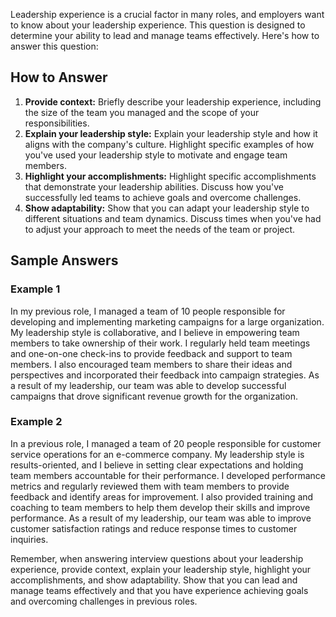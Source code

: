 
Leadership experience is a crucial factor in many roles, and employers want to know about your leadership experience. This question is designed to determine your ability to lead and manage teams effectively. Here's how to answer this question:

How to Answer
-------------

1. **Provide context:** Briefly describe your leadership experience, including the size of the team you managed and the scope of your responsibilities.
2. **Explain your leadership style:** Explain your leadership style and how it aligns with the company's culture. Highlight specific examples of how you've used your leadership style to motivate and engage team members.
3. **Highlight your accomplishments:** Highlight specific accomplishments that demonstrate your leadership abilities. Discuss how you've successfully led teams to achieve goals and overcome challenges.
4. **Show adaptability:** Show that you can adapt your leadership style to different situations and team dynamics. Discuss times when you've had to adjust your approach to meet the needs of the team or project.

Sample Answers
--------------

### Example 1

In my previous role, I managed a team of 10 people responsible for developing and implementing marketing campaigns for a large organization. My leadership style is collaborative, and I believe in empowering team members to take ownership of their work. I regularly held team meetings and one-on-one check-ins to provide feedback and support to team members. I also encouraged team members to share their ideas and perspectives and incorporated their feedback into campaign strategies. As a result of my leadership, our team was able to develop successful campaigns that drove significant revenue growth for the organization.

### Example 2

In a previous role, I managed a team of 20 people responsible for customer service operations for an e-commerce company. My leadership style is results-oriented, and I believe in setting clear expectations and holding team members accountable for their performance. I developed performance metrics and regularly reviewed them with team members to provide feedback and identify areas for improvement. I also provided training and coaching to team members to help them develop their skills and improve performance. As a result of my leadership, our team was able to improve customer satisfaction ratings and reduce response times to customer inquiries.

Remember, when answering interview questions about your leadership experience, provide context, explain your leadership style, highlight your accomplishments, and show adaptability. Show that you can lead and manage teams effectively and that you have experience achieving goals and overcoming challenges in previous roles.
